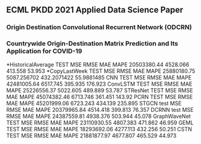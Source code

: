 ## ECML PKDD 2021 Applied Data Science Paper
### Origin Destination Convolutional Recurrent Network (ODCRN)
### Countrywide Origin-Destination Matrix Prediction and Its Application for COVID-19

*HistoricalAverage	 TEST	 MSE	 RMSE	 MAE	 MAPE	20503380.44	4528.066	413.558	53.953
*CopyLastWeek	 TEST	 MSE	 RMSE	 MAE	 MAPE	25880180.75	5087.256702	432.2071422	55.9881485
CNN	 TEST	 MSE	 RMSE	 MAE	 MAPE	42481005.64	6517.745	395.935	176.923
ConvLSTM	 TEST	 MSE	 RMSE	 MAE	 MAPE	25226556.37	5022.605	489.889	53.787
STResNet	 TEST	 MSE	 RMSE	 MAE	 MAPE	45074382.46	6713.746	361.451	143.92
PCRN	 TEST	 MSE	 RMSE	 MAE	 MAPE	45201999.06	6723.243	434.139	235.895
STGCN	 test	 MSE	 RMSE	 MAE	 MAPE	20379965.84	4514.418	399.813	76.357
 DCRNN	 test	 MSE	 RMSE	 MAE	 MAPE	24387559.81	4938.376	503.944	45.078
GraphWaveNet	 TEST	 MSE	 RMSE	 MAE	 MAPE	23110930.55	4807.383	471.862	46.959
GEML	 TEST	 MSE	 RMSE	 MAE	 MAPE	18293692.06	4277.113	432.256	50.251
CSTN	 TEST	 MSE	 RMSE	 MAE	 MAPE	21881877.97	4677.807	465.529	44.973
